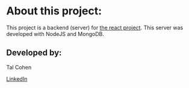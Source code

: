 # About this project: 

This project is a backend (server) for <a href="https://github.com/talco318/react-login">the react project</a>.
This server was developed with NodeJS and MongoDB. 



## Developed by:

Tal Cohen

<a href="https://www.linkedin.com/in/talco318/">LinkedIn</a>
